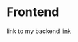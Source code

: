 # Frontend

link to my backend
[link](https://github.com/Manasse8002/phase-3-sinatra-react-project.git)
